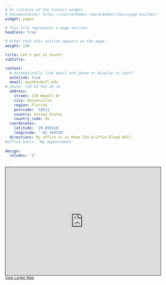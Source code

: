 ```yaml
---
# An instance of the Contact widget.
# Documentation: https://sourcethemes.com/academic/docs/page-builder/
widget: pages

# This file represents a page section.
headless: true

# Order that this section appears on the page.
weight: 130

title: Let's get in touch!
subtitle:

content:
  # Automatically link email and phone or display as text?
  autolink: true
  email: quynhvu@ufl.edu
# phone: +34 93 542 28 14
  address:
    street: 230 Newell Dr
    city: Gainesville
    region: Florida
    postcode: '32611'
    country: United States
    country_code: US
  coordinates:
    latitude: '29.650116'
    longitude: '-82.344120'
  directions: My office is in Room 234 Griffin-Floyd Hall.
#office_hours: 'By appointment' 
  
design:
  columns: '2'
---
```



<iframe width="100%" height="350" frameborder="0" scrolling="no" marginheight="0" marginwidth="0" 
src="https://www.openstreetmap.org/export/embed.html?bbox=-82.34503179788591%2C29.649444432687243%2C-82.34320789575578%2C29.65078709295832&amp;layer=mapnik" 
style="border: 1px solid black"></iframe><br/><small><a href="https://www.openstreetmap.org/#map=19/29.650116/-82.344120">View Larger Map</a></small>

